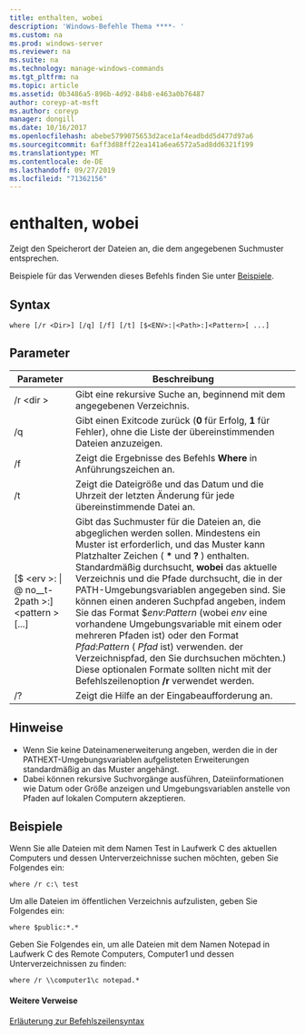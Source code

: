```yaml
---
title: enthalten, wobei
description: 'Windows-Befehle Thema ****- '
ms.custom: na
ms.prod: windows-server
ms.reviewer: na
ms.suite: na
ms.technology: manage-windows-commands
ms.tgt_pltfrm: na
ms.topic: article
ms.assetid: 0b3486a5-896b-4d92-84b8-e463a0b76487
author: coreyp-at-msft
ms.author: coreyp
manager: dongill
ms.date: 10/16/2017
ms.openlocfilehash: abebe5799075653d2ace1af4eadbdd5d477d97a6
ms.sourcegitcommit: 6aff3d88ff22ea141a6ea6572a5ad8dd6321f199
ms.translationtype: MT
ms.contentlocale: de-DE
ms.lasthandoff: 09/27/2019
ms.locfileid: "71362156"
---
```

# <a name="where"></a>enthalten, wobei



Zeigt den Speicherort der Dateien an, die dem angegebenen Suchmuster entsprechen.

Beispiele für das Verwenden dieses Befehls finden Sie unter [Beispiele](#BKMK_examples).

## <a name="syntax"></a>Syntax

```
where [/r <Dir>] [/q] [/f] [/t] [$<ENV>:|<Path>:]<Pattern>[ ...] 
```

## <a name="parameters"></a>Parameter

|Parameter|Beschreibung|
|---------|-----------|
|/r \<dir >|Gibt eine rekursive Suche an, beginnend mit dem angegebenen Verzeichnis.|
|/q|Gibt einen Exitcode zurück (**0** für Erfolg, **1** für Fehler), ohne die Liste der übereinstimmenden Dateien anzuzeigen.|
|/f|Zeigt die Ergebnisse des Befehls **Where** in Anführungszeichen an.|
|/t|Zeigt die Dateigröße und das Datum und die Uhrzeit der letzten Änderung für jede übereinstimmende Datei an.|
|[$ \<erv >: \| @ no__t-2path >:] \<pattern > [...]|Gibt das Suchmuster für die Dateien an, die abgeglichen werden sollen. Mindestens ein Muster ist erforderlich, und das Muster kann Platzhalter Zeichen ( **&#42;** und **?** ) enthalten. Standardmäßig durchsucht, **wobei** das aktuelle Verzeichnis und die Pfade durchsucht, die in der PATH-Umgebungsvariablen angegeben sind. Sie können einen anderen Suchpfad angeben, indem Sie das Format $*env*:*Pattern* (wobei *env* eine vorhandene Umgebungsvariable mit einem oder mehreren Pfaden ist) oder den Format *Pfad*:*Pattern* ( *Pfad* ist) verwenden. der Verzeichnispfad, den Sie durchsuchen möchten.) Diese optionalen Formate sollten nicht mit der Befehlszeilenoption **/r** verwendet werden.|
|/?|Zeigt die Hilfe an der Eingabeaufforderung an.|

## <a name="remarks"></a>Hinweise

-   Wenn Sie keine Dateinamenerweiterung angeben, werden die in der PATHEXT-Umgebungsvariablen aufgelisteten Erweiterungen standardmäßig an das Muster angehängt.
-   Dabei können rekursive Suchvorgänge ausführen, Dateiinformationen wie Datum oder Größe anzeigen und Umgebungsvariablen anstelle von Pfaden auf lokalen Computern akzeptieren.

## <a name="BKMK_examples"></a>Beispiele

Wenn Sie alle Dateien mit dem Namen Test in Laufwerk C des aktuellen Computers und dessen Unterverzeichnisse suchen möchten, geben Sie Folgendes ein:
```
where /r c:\ test 
```
Um alle Dateien im öffentlichen Verzeichnis aufzulisten, geben Sie Folgendes ein:
```
where $public:*.*
```
Geben Sie Folgendes ein, um alle Dateien mit dem Namen Notepad in Laufwerk C des Remote Computers, Computer1 und dessen Unterverzeichnissen zu finden:
```
where /r \\computer1\c notepad.*
```

#### <a name="additional-references"></a>Weitere Verweise

[Erläuterung zur Befehlszeilensyntax](command-line-syntax-key.md)